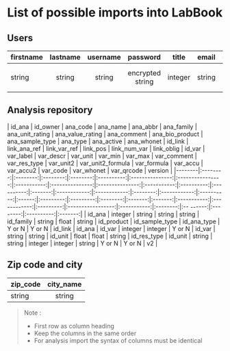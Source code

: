 # List of possible imports into LabBook

## Users
| firstname | lastname | username  | password         | title   | email   | status  | locale | cps_id  | rpps   | phone  | initial | birth      | address | position | cv     | diploma | formation | darrived   | deval      | section         | comment | side_account       | role    | version |
|-----------|:--------:|:---------:|:----------------:|:-------:|:-------:|:-------:|:------:|:-------:|:------:|:------:|:-------:|:----------:|:-------:|:--------:|:------:|:-------:|:---------:|:----------:|:----------:|:---------------:|:-------:|:------------------:|:-------:|:-------:|
| string    | string   | string    | encrypted string | integer | string  | A or D  | string | string  | string | string | string  | yyyy-mm-dd | string  | string   | string | string  | string    | yyyy-mm-dd | yyyy-mm-dd | 0 or id_section | string  | 0 or id_prescriber | string  | v2      |


## Analysis repository
| id_ana | id_owner | ana_code | ana_name | ana_abbr | ana_family | ana_unit_rating | ana_value_rating | ana_comment | ana_bio_product | ana_sample_type | ana_type    | ana_active | ana_whonet | id_link | link_ana_ref | link_var_ref | link_pos | link_num_var | link_oblig | id_var | var_label | var_descr | var_unit | var_min | var_max | var_comment | var_res_type | var_unit2 | var_unit2_formula | var_formula | var_accu | var_accu2 | var_code | var_whonet | var_qrcode | version |
|--------|:--------:|:--------:|:--------:|:--------:|:----------:|:---------------:|:----------------:|:-----------:|:---------------:|:---------------:|:-----------:|:----------:|:----------:|:-------:|:------------:|:------------:|:--------:|:------------:|:----------:|:------:|:---------:|:---------:|:--------:|:-------:|:-------:|:-----------:|:------------:|:---------:|:-----------------:|:-----------:|:--------:|:-- ------:|:--------:|:----------:|:-------:|
| id_ana | integer  | string   | string   | string   | id_family  | string          | float            | string      | id_product      | id_sample_type  | id_ana_type | Y or N     | Y or N     | id_link  | id_ana      | id_var       | integer  | integer      | Y or N     | id_var | string    | string    | id_unit  | float   | float   | string      | id_res_type  | id_unit   | string            | string      | integer  | integer   | string   | Y or N     | Y or N     | v2      |

## Zip code and city
| zip_code | city_name |
|----------|:---------:|
| string   | string    |


> Note :
>
> - First row as column heading
> - Keep the columns in the same order
> - For analysis import the syntax of columns must be identical
